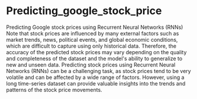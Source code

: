 # Predicting_google_stock_price
Predicting Google stock prices using Recurrent Neural Networks (RNNs)
Note that stock prices are influenced by many external factors such as market trends, news, political events, and global economic conditions, which are difficult to capture using only historical data. Therefore, the accuracy of the predicted stock prices may vary depending on the quality and completeness of the dataset and the model's ability to generalize to new and unseen data.
Predicting stock prices using Recurrent Neural Networks (RNNs) can be a challenging task, as stock prices tend to be very volatile and can be affected by a wide range of factors. However, using a long time-series dataset can provide valuable insights into the trends and patterns of the stock price movements.
